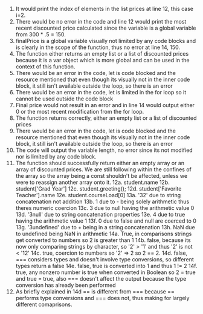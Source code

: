 1. It would print the index of elements in the list prices at line 12, this case i=2.
2. There would be no error in the code and line 12 would print the most recent discounted price calculated since the variable is a global variable from 300 * .5 = 150.
3. finalPrice is a global variable visually not limited by any code blocks and is clearly in the scope of the function, thus no error at line 14, 150.
4. The function either returns an empty list or a list of discounted prices because it is a var object which is more global and can be used in the context of this function.
5. There would be an error in the code, let is code blocked and the resource mentioned that even though its visually not in the inner code block, it still isn't available outside the loop, so there is an error
6. There would be an error in the code, let is limited in the for loop so it cannot be used outside the code block
7. Final price would not result in an error and in line 14 would output either 0 or the most recent modification from the for loop.
8. The function returns correctly, either an empty list or a list of discounted prices
9. There would be an error in the code, let is code blocked and the resource mentioned that even though its visually not in the inner code block, it still isn't available outside the loop, so there is an error
10. The code will output the variable length, no error since its not modified nor is limited by any code block.
11. The function should successfully return either an empty array or an array of discounted prices. We are still following within the confines of the array so the array being a const shouldn't be affected, unless we were to reassign another array onto it.
12a. student.name
12b. student['Grad Year']
12c. student.greeting();
12d. student['Favorite Teacher'].name
12e. student.courseLoad[0]
13a. '32' due to string concatenation not addition
13b. 1 due to - being solely arithmetic thus theres numeric coercion
13c. 3 due to null having the arithmetic value 0
13d. '3null' due to string concatenation properties
13e. 4 due to true having the arithmetic value 1
13f. 0 due to false and null are coerced to 0
13g. '3undefined' due to + being in a string concatenation
13h. NaN due to undefined being NaN in arithmetic
14a. True, in comparisons strings get converted to numbers so 2 is greater than 1
14b. false, because its now only comparing strings by character, so '2' > '1' and thus '2' is not < '12'
14c. true, coercion to numbers so '2' => 2 so 2 == 2.
14d. false, === considers types and doesn't involve type conversions, so different types return a false
14e. false, true is converted into 1 and thus 1 != 2
14f. true, any nonzero number is true when converted in Boolean so 2 = true and true = true, also === doesn't affect the output because the type conversion has already been performed
15. As briefly explained in 14d == is different from === because == performs type conversions and === does not, thus making for largely different comaprisons.
